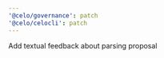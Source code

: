 ```yaml
---
'@celo/governance': patch
'@celo/celocli': patch
---
```


Add textual feedback about parsing proposal

